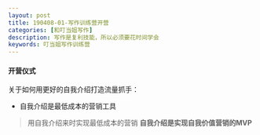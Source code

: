 ```yaml
---
layout: post
title: 190408-01-写作训练营开营
categories: [和叮当姐写作]
description: 写作是复利技能，所以必须要花时间学会
keywords: 叮当姐写作训练营
---
```

#### 开营仪式

关于如何用更好的自我介绍打造流量抓手：

- 自我介绍是最低成本的营销工具

>用自我介绍来时实现最低成本的营销
**自我介绍是实现自我价值营销的MVP**
